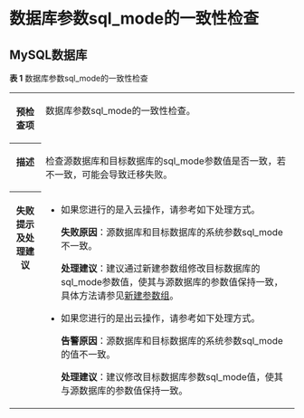 # 数据库参数sql\_mode的一致性检查<a name="drs_11_0059"></a>

## MySQL数据库<a name="section052155410574"></a>

**表 1**  数据库参数sql\_mode的一致性检查

<a name="table18108192214474"></a>
<table><tbody><tr id="row19108192294711"><th class="firstcol" valign="top" width="11.06%" id="mcps1.2.3.1.1"><p id="p191087222477"><a name="p191087222477"></a><a name="p191087222477"></a><strong id="b13108162214473"><a name="b13108162214473"></a><a name="b13108162214473"></a>预检查项</strong></p>
</th>
<td class="cellrowborder" valign="top" width="88.94%" headers="mcps1.2.3.1.1 "><p id="p01081022104711"><a name="p01081022104711"></a><a name="p01081022104711"></a>数据库参数sql_mode的一致性检查。</p>
</td>
</tr>
<tr id="row3108132254714"><th class="firstcol" valign="top" width="11.06%" id="mcps1.2.3.2.1"><p id="p1710810224473"><a name="p1710810224473"></a><a name="p1710810224473"></a><strong id="b510892211472"><a name="b510892211472"></a><a name="b510892211472"></a>描述</strong></p>
</th>
<td class="cellrowborder" valign="top" width="88.94%" headers="mcps1.2.3.2.1 "><p id="p15372705185323"><a name="p15372705185323"></a><a name="p15372705185323"></a>检查源数据库和目标数据库的sql_mode参数值是否一致，若不一致，可能会导致迁移失败。</p>
</td>
</tr>
<tr id="row212432224711"><th class="firstcol" valign="top" width="11.06%" id="mcps1.2.3.3.1"><p id="p1412462211472"><a name="p1412462211472"></a><a name="p1412462211472"></a><strong id="b111246227470"><a name="b111246227470"></a><a name="b111246227470"></a>失败提示及处理建议</strong></p>
</th>
<td class="cellrowborder" valign="top" width="88.94%" headers="mcps1.2.3.3.1 "><a name="ul212111382479"></a><a name="ul212111382479"></a><ul id="ul212111382479"><li>如果您进行的是入云操作，请参考如下处理方式。<p id="p718111110460"><a name="p718111110460"></a><a name="p718111110460"></a><strong id="b131811011174614"><a name="b131811011174614"></a><a name="b131811011174614"></a>失败原因</strong>：源数据库和目标数据库的系统参数sql_mode不一致。</p>
<p id="p15181161110463"><a name="p15181161110463"></a><a name="p15181161110463"></a><strong id="b31810115463"><a name="b31810115463"></a><a name="b31810115463"></a>处理建议</strong>：建议通过新建参数组修改目标数据库的sql_mode参数值，使其与源数据库的参数值保持一致，具体方法请参见<a href="https://support.huaweicloud.com/usermanual-rds/zh-cn_topic_parameter_group.html" target="_blank" rel="noopener noreferrer">新建参数组</a>。</p>
</li><li>如果您进行的是出云操作，请参考如下处理方式。<p id="p03630523425"><a name="p03630523425"></a><a name="p03630523425"></a><strong id="b62391123174314"><a name="b62391123174314"></a><a name="b62391123174314"></a>告警原因</strong>：源数据库和目标数据库的系统参数sql_mode的值不一致。</p>
<p id="p1227041812436"><a name="p1227041812436"></a><a name="p1227041812436"></a><strong id="b870912210455"><a name="b870912210455"></a><a name="b870912210455"></a>处理建议</strong>：建议修改目标数据库参数sql_mode值，使其与源数据库的参数值保持一致。</p>
</li></ul>
</td>
</tr>
</tbody>
</table>

